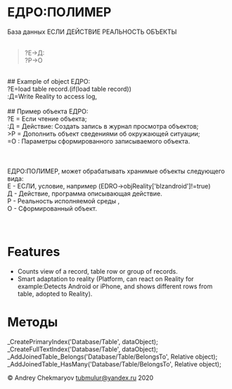 # ЕДРО:ПОЛИМЕР
База данных ЕСЛИ ДЕЙСТВИЕ РЕАЛЬНОСТЬ ОБЪЕКТЫ <br/>
<br/>
>?Е->Д:<br/>
>?Р->О<br/>
<br/>
## Example of object ЕДРО:<br/>
?Е=load table record.(if(load table record))<br/>
:Д=Write Reality to access log, <br/>
<br/>
## Пример объекта ЕДРО:<br/>
?Е = Если чтение объекта;<br/>
:Д = Действие: Создать запись в журнал просмотра объектов;<br/>
>Р = Дополнить объект сведениями об окружающей ситуации;<br/>
=О : Параметры сформированного записываемого объекта.<br/>
<br/>
<br/>
<br/>
ЕДРО:ПОЛИМЕР, может обрабатывать хранимые объекты следующего вида:<br/>
Е - ЕСЛИ, условие, например (EDRO->objReality['bIzandroid']!=true)<br/>
Д - Действие, программа описывающая действие.<br/>
Р - Реальность исполняемой среды , <br/>
О - Сформированный объект.<br/><br/>
<br/>

# Features


* Counts view of a record, table row or group of records.
* Smart adaptation to reality (Platform, can react on Reality for example:Detects Android or iPhone, and shows different rows from table, adopted to Reality).

# Методы
_CreatePrimaryIndex('Database/Table', dataObject);<br/>
_CreateFullTextIndex('Database/Table', dataObject);<br/>
_AddJoinedTable_Belongs('Database/Table/BelongsTo', Relative object);<br/>
_AddJoinedTable_HasMany('Database/Table/BelongsTo', Relative object);<br/>

© Andrey Chekmaryov tubmulur@yandex.ru 2020<br/>

